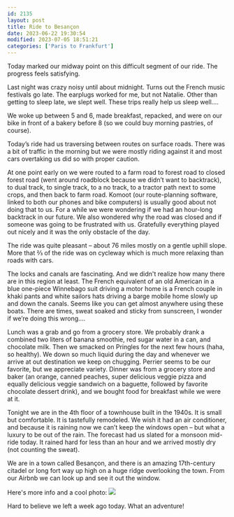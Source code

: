 ```yaml
---
id: 2135
layout: post
title: Ride to Besançon
date: 2023-06-22 19:30:54
modified: 2023-07-05 18:51:21
categories: ['Paris to Frankfurt']
---
```



Today marked our midway point on this difficult segment of our ride. The progress feels satisfying.




Last night was crazy noisy until about midnight. Turns out the French music festivals go late. The earplugs worked for me, but not Natalie. Other than getting to sleep late, we slept well. These trips really help us sleep well….




We woke up between 5 and 6, made breakfast, repacked, and were on our bike in front of a bakery before 8 (so we could buy morning pastries, of course). 




Today’s ride had us traversing between routes on surface roads. There was a bit of traffic in the morning but we were mostly riding against it and most cars overtaking us did so with proper caution. 




At one point early on we were routed to a farm road to forest road to closed forest road (went around roadblock because we didn’t want to backtrack), to dual track, to single track, to a no track, to a tractor path next to some crops, and then back to farm road. Komoot (our route-planning software, linked to both our phones and bike computers) is usually good about not doing that to us. For a while we were wondering if we had an hour-long backtrack in our future. We also wondered why the road was closed and if someone was going to be frustrated with us. Gratefully everything played out nicely and it was the only obstacle of the day.




The ride was quite pleasant – about 76 miles mostly on a gentle uphill slope. More that ⅔ of the ride was on cycleway which is much more relaxing than roads with cars.




The locks and canals are fascinating. And we didn't realize how many there are in this region at least. The French equivalent of an old American in a blue one-piece Winnebago suit driving a motor home is a French couple in khaki pants and white sailors hats driving a barge mobile home slowly up and down the canals. Seems like you can get almost anywhere using these boats. There are times, sweat soaked and sticky from sunscreen, I wonder if we’re doing this wrong…. 




Lunch was a grab and go from a grocery store. We probably drank a combined two liters of banana smoothie, red sugar water in a can, and chocolate milk. Then we smacked on Pringles for the next few hours (haha, so healthy). We down so much liquid during the day and whenever we arrive at out destination we keep on chugging. Perrier seems to be our favorite, but we appreciate variety. Dinner was from a grocery store and baker (an orange, canned peaches, super delicious veggie pizza and equally delicious veggie sandwich on a baguette, followed by favorite chocolate dessert drink), and we bought food for breakfast while we were at it.




Tonight we are in the 4th floor of a townhouse built in the 1940s. It is small but comfortable. It is tastefully remodeled. We wish it had an air conditioner, and because it is raining now we can’t keep the windows open – but what a luxury to be out of the rain. The forecast had us slated for a monsoon mid-ride today. It rained hard for less than an hour and we arrived mostly dry (not counting the sweat). 




We are in a town called Besançon, and there is an amazing 17th-century citadel or long fort way up high on a huge ridge overlooking the town. From our Airbnb we can look up and see it out the window. 




Here's more info and a cool photo: [![](https://en.m.wikipedia.org/wiki/Citadel_of_Besançon#/media/File%3ACitadelle_Besançon.jpg)](https://en.m.wikipedia.org/wiki/Citadel_of_Besan%C3%A7on)




Hard to believe we left a week ago today. What an adventure! 



